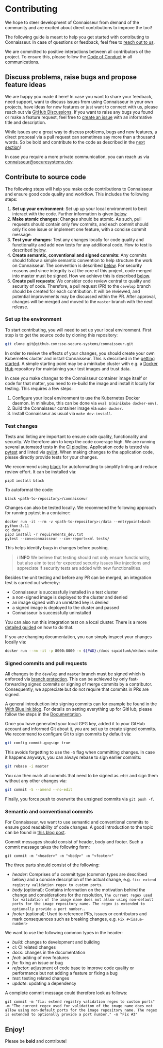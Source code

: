 # Contributing
We hope to steer development of Connaisseur from demand of the community and are excited about direct contributions to improve the tool!

The following guide is meant to help you get started with contributing to Connaisseur.
In case of questions or feedback, feel free to [reach out to us](https://github.com/sse-secure-systems/connaisseur/discussions).

We are committed to positive interactions between all contributors of the project. To ensure this, please follow the [Code of Conduct](CODE_OF_CONDUCT.md) in all communications.

## Discuss problems, raise bugs and propose feature ideas
We are happy you made it here!
In case you want to share your feedback, need support, want to discuss issues from using Connaisseur in your own projects, have ideas for new features or just want to connect with us, please reach out via [GitHub Discussions](https://github.com/sse-secure-systems/connaisseur/discussions).
If you want to raise any bugs you found or make a feature request, feel free to [create an issue](https://github.com/sse-secure-systems/connaisseur/issues/new) with an informative title and description.

While issues are a great way to discuss problems, bugs and new features, a direct proposal via a pull request can sometimes say more than a thousand words.
So be bold and contribute to the code as described in the [next section](#contribute-to-source-code)!

In case you require a more private communication, you can reach us via [connaisseur@securesystems.dev](mailto:connaisseur@securesystems.dev).

## Contribute to source code
The following steps will help you make code contributions to Connaisseur and ensure good code quality and workflow.
This includes the following steps:

1. **Set up your environment**:
   Set up up your local environment to best interact with the code.
   Further information is given [below](#set-up-the-environment).
2. **Make atomic changes**:
   Changes should be atomic.
   As such, pull requests should contain only few commits, and each commit should only fix one issue or implement one feature, with a concise commit message.
3. **Test your changes**:
   Test any changes locally for code quality and functionality and add new tests for any additional code.
   How to test is described [below](#test-changes).
4. **Create semantic, conventional and signed commits**:
   Any commits should follow a simple semantic convention to help structure the work on Connaisseur. The convention is described [below](#semantic-and-conventional-commits). For security reasons and since integrity is at the core of this project, code merged into master must be signed.
   How we achieve this is described [below](#signed-commits-and-pull-requests).
5. **Create pull requests**:
   We consider code review central to quality and security of code.
   Therefore, a pull request (PR) to the `develop` branch should be created for each contribution. It will be reviewed, and potential improvements may be discussed within the PR. After approval, changes will be merged and moved to the `master` branch with the next release.

### Set up the environment
To start contributing, you will need to set up your local environment.
First step is to get the source code by cloning this repository:

```bash
git clone git@github.com:sse-secure-systems/connaisseur.git
```
In order to review the effects of your changes, you should create your own Kubernetes cluster and install Connaisseur.
This is described in the [getting started](getting_started.md).
A simple starting point may be a minikube cluster with e.g. a [Docker Hub](https://hub.docker.com/) repository for maintaining your test images and trust data.

In case you make changes to the Connaisseur container image itself or code for that matter, you need to re-build the image and install it locally for testing.
This requires a few steps:

1. Configure your local environment to use the Kubernetes Docker daemon. In minikube, this can be done via `eval $(minikube docker-env)`.
2. Build the Connaisseur container image via `make docker`.
3. Install Connaisseur as usual via `make dev-install`.

### Test changes
Tests and linting are important to ensure code quality, functionality and security.
We therefore aim to keep the code coverage high.
We are running several automated tests in the [CI pipeline](https://github.com/sse-secure-systems/connaisseur/blob/master/.github/workflows/cicd.yaml).
Application code is tested via [pytest](https://docs.pytest.org/) and linted via [pylint](https://pylint.org/).
When making changes to the application code, please directly provide tests for your changes.

We recommend using [black](https://pypi.org/project/black/) for autoformatting to simplify linting and reduce review effort. It can be installed via:
```
pip3 install black
```
To autoformat the code:
```
black <path-to-repository>/connaisseur
```

Changes can also be tested locally.
We recommend the following approach for running pytest in a container:
```
docker run -it --rm -v <path-to-repository>:/data --entrypoint=bash python:3.11
cd data
pip3 install -r requirements_dev.txt
pytest --cov=connaisseur --cov-report=xml tests/
```

This helps identify bugs in changes before pushing.

> :information_source: **INFO** We believe that testing should not only ensure functionality, but also aim to test for expected security issues like injections and appreciate if security tests are added with new functionalities.

Besides the unit testing and before any PR can be merged, an integration test is carried out whereby:

- Connaisseur is successfully installed in a test cluster
- a non-signed image is deployed to the cluster and denied
- an image signed with an unrelated key is denied
- a signed image is deployed to the cluster and passed
- Connaisseur is successfully uninstalled

You can also run this integration test on a local cluster. There is a more [detailed guided](https://github.com/sse-secure-systems/connaisseur/blob/master/tests/integration/README.md) on how to do that.

If you are changing documentation, you can simply inspect your changes locally via:

```bash
docker run --rm -it -p 8000:8000 -v ${PWD}:/docs squidfunk/mkdocs-material
```


### Signed commits and pull requests
All changes to the `develop` and `master` branch must be signed which is enforced via [branch protection](https://docs.github.com/en/free-pro-team@latest/github/administering-a-repository/about-required-commit-signing).
This can be achieved by only fast-forwarding signed commits or signing of merge commits by a contributor.
Consequently, we appreciate but do not require that commits in PRs are signed.

A general introduction into signing commits can for example be found in the [With Blue Ink blog](https://withblue.ink/2020/05/17/how-and-why-to-sign-git-commits.html). For details on setting everything up for GitHub, please follow the steps in the [Documentation](https://docs.github.com/en/github/authenticating-to-github/managing-commit-signature-verification).

Once you have generated your local GPG key, added it to your GitHub account and informed Git about it, you are set up to create signed commits.
We recommend to configure Git to sign commits by default via:
```bash
git config commit.gpgsign true
```
This avoids forgetting to use the `-S` flag when committing changes.
In case it happens anyways, you can always rebase to sign earlier commits:
```bash
git rebase -i master
```
You can then mark all commits that need to be signed as `edit` and sign them without any other changes via:
```bash
git commit -S --amend --no-edit
```
Finally, you force push to overwrite the unsigned commits via `git push -f`.

### Semantic and conventional commits
For Connaisseur, we want to use semantic and conventional commits to ensure good readability of code changes.
A good introduction to the topic can be found in [this blog post](https://nitayneeman.com/posts/understanding-semantic-commit-messages-using-git-and-angular/).

Commit messages should consist of header, body and footer.
Such a commit message takes the following form:

```
git commit -m "<header>" -m "<body>" -m "<footer>"
```
The three parts should consist of the following:

- _header_: Comprises of a commit type (common types are described below) and a concise description of the actual change, e.g. `fix: extend registry validation regex to custom ports`.
- _body_ (optional): Contains information on the motivation behind the change and considerations for the resolution, `The current regex used for validation of the image name does not allow using non-default ports for the image repository name. The regex is extended to optionally provide a port number.`.
- _footer_ (optional): Used to reference PRs, issues or contributors and mark consequences such as breaking changes, e.g. `Fix #<issue-number>`

We want to use the following common types in the header:

- _build_: changes to development and building
- _ci_: CI related changes
- _docs_: changes in the documentation
- _feat_: adding of new features
- _fix_: fixing an issue or bug
- _refactor_: adjustment of code base to improve code quality or performance but not adding a feature or fixing a bug
- _test_: testing related changes
- _update_: updating a dependency

A complete commit message could therefore look as follows:
```
git commit -m "fix: extend registry validation regex to custom ports" -m "The current regex used for validation of the image name does not allow using non-default ports for the image repository name. The regex is extended to optionally provide a port number." -m "Fix #3"
```

## Enjoy!
Please be __bold__ and contribute!

